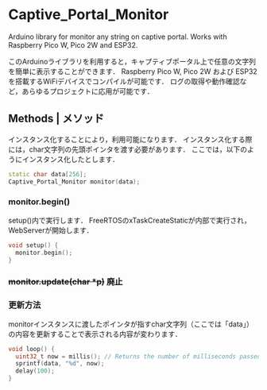 # Captive_Portal_Monitor
Arduino library for monitor any string on captive portal.
Works with Raspberry Pico W, Pico 2W and ESP32.

このArduinoライブラリを利用すると，キャプティブポータル上で任意の文字列を簡単に表示することができます．
Raspberry Pico W, Pico 2W および ESP32 を搭載するWiFiデバイスでコンパイルが可能です．
ログの取得や動作確認など，あらゆるプロジェクトに応用が可能です．

## Methods | メソッド
インスタンス化することにより，利用可能になります．
インスタンス化する際には，char文字列の先頭ポインタを渡す必要があります．
ここでは，以下のようにインスタンス化したとします．

```cpp
static char data[256];
Captive_Portal_Monitor monitor(data);
```

### monitor.begin()
setup()内で実行します．
FreeRTOSのxTaskCreateStaticが内部で実行され，WebServerが開始します．

```cpp
void setup() {
  monitor.begin();
}
```

### ~~monitor.update(char *p)~~ 廃止
### 更新方法
monitorインスタンスに渡したポインタが指すchar文字列（ここでは「data」）の内容を更新することで表示される内容が変わります．

```cpp
void loop() {
  uint32_t now = millis(); // Returns the number of milliseconds passed since the Arduino board began running the current program.
  sprintf(data, "%d", now);
  delay(100);
}
```
